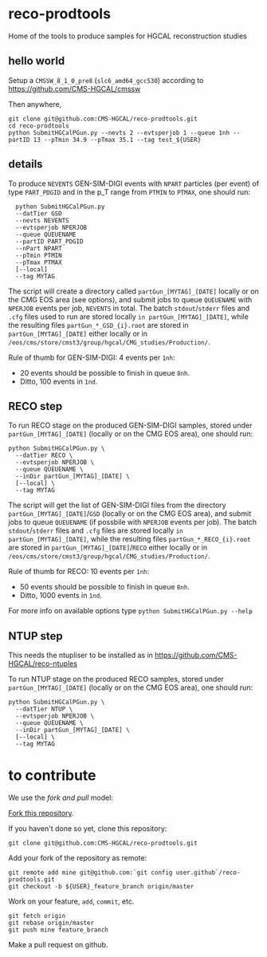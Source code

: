 # reco-prodtools
Home of the tools to produce samples for HGCAL reconstruction studies

## hello world

Setup a `CMSSW_8_1_0_pre8` (`slc6_amd64_gcc530`) according to
https://github.com/CMS-HGCAL/cmssw

Then anywhere,
```
git clone git@github.com:CMS-HGCAL/reco-prodtools.git
cd reco-prodtools
python SubmitHGCalPGun.py --nevts 2 --evtsperjob 1 --queue 1nh --partID 13 --pTmin 34.9 --pTmax 35.1 --tag test_${USER}
```

## details

To produce `NEVENTS` GEN-SIM-DIGI events with `NPART` particles (per event) of type `PART_PDGID` and in the p_T range from `PTMIN` to `PTMAX`, one should run:
```
  python SubmitHGCalPGun.py
  --datTier GSD
  --nevts NEVENTS
  --evtsperjob NPERJOB
  --queue QUEUENAME
  --partID PART_PDGID
  --nPart NPART
  --pTmin PTMIN
  --pTmax PTMAX
  [--local]
  --tag MYTAG
```

The script will create a directory called `partGun_[MYTAG]_[DATE]` locally or on the CMG EOS area (see options), and submit jobs to queue `QUEUENAME` with `NPERJOB` events per job,
`NEVENTS` in total.
The batch `stdout`/`stderr` files and `.cfg` files used to run
are stored locally `in partGun_[MYTAG]_[DATE]`, while the resulting files `partGun_*_GSD_{i}.root` are stored in `partGun_[MYTAG]_[DATE]` either locally or in  `/eos/cms/store/cmst3/group/hgcal/CMG_studies/Production/`.

Rule of thumb for GEN-SIM-DIGI: 4 events per `1nh`:
 * 20 events should be possible to finish in queue `8nh`.
 * Ditto, 100 events in `1nd`.

## RECO step

To run RECO stage on the produced GEN-SIM-DIGI samples, stored under `partGun_[MYTAG]_[DATE]` (locally or on the CMG EOS area), one should run:
```
python SubmitHGCalPGun.py \
  --datTier RECO \
  --evtsperjob NPERJOB \
  --queue QUEUENAME \
  --inDir partGun_[MYTAG]_[DATE] \
  [--local] \
  --tag MYTAG
```

The script will get the list of GEN-SIM-DIGI files from the directory `partGun_[MYTAG]_[DATE]`/`GSD` (locally or on the CMG EOS area), and submit jobs to queue `QUEUENAME` (if possbile with `NPERJOB` events per job).
The batch `stdout`/`stderr` files and `.cfg` files are stored locally `in partGun_[MYTAG]_[DATE]`, while the resulting files `partGun_*_RECO_{i}.root` are stored in `partGun_[MYTAG]_[DATE]`/`RECO` either locally or in  `/eos/cms/store/cmst3/group/hgcal/CMG_studies/Production/`.

Rule of thumb for RECO: 10 events per `1nh`:
* 50 events should be possible to finish in queue `8nh`.
* Ditto, 1000 events in `1nd`.


For more info on available options type `python SubmitHGCalPGun.py --help`

## NTUP step

This needs the ntupliser to be installed as in https://github.com/CMS-HGCAL/reco-ntuples

To run NTUP stage on the produced RECO samples, stored under `partGun_[MYTAG]_[DATE]` (locally or on the CMG EOS area), one should run:
```
python SubmitHGCalPGun.py \
  --datTier NTUP \
  --evtsperjob NPERJOB \
  --queue QUEUENAME \
  --inDir partGun_[MYTAG]_[DATE] \
  [--local] \
  --tag MYTAG
```


# to contribute

We use the _fork and pull_ model:

[Fork this repository](https://github.com/CMS-HGCAL/reco-prodtools/fork).

If you haven't done so yet, clone this repository:
```
git clone git@github.com:CMS-HGCAL/reco-prodtools.git
```
Add your fork of the repository as remote:
```
git remote add mine git@github.com:`git config user.github`/reco-prodtools.git
git checkout -b ${USER}_feature_branch origin/master
```
Work on your feature, `add`, `commit`, etc.
```
git fetch origin
git rebase origin/master
git push mine feature_branch
```

 Make a pull request on github.
